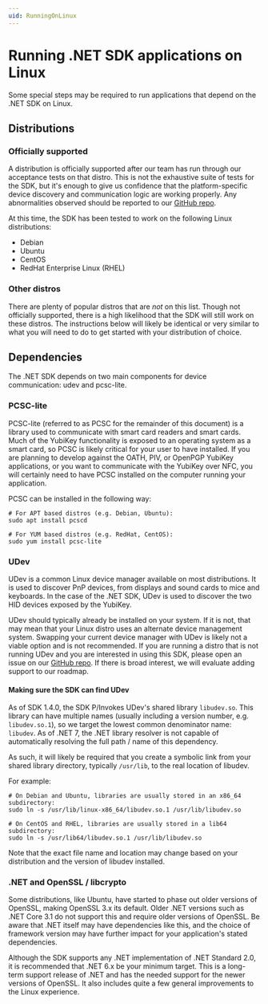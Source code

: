 ```yaml
---
uid: RunningOnLinux
---
```


<!-- Copyright 2022 Yubico AB

Licensed under the Apache License, Version 2.0 (the "License");
you may not use this file except in compliance with the License.
You may obtain a copy of the License at

    http://www.apache.org/licenses/LICENSE-2.0

Unless required by applicable law or agreed to in writing, software
distributed under the License is distributed on an "AS IS" BASIS,
WITHOUT WARRANTIES OR CONDITIONS OF ANY KIND, either express or implied.
See the License for the specific language governing permissions and
limitations under the License. -->

# Running .NET SDK applications on Linux

Some special steps may be required to run applications that depend on the .NET
SDK on Linux.

## Distributions

### Officially supported

A distribution is officially supported after our team has run through our
acceptance tests on that distro. This is not the exhaustive suite of tests
for the SDK, but it's enough to give us confidence that the platform-specific
device discovery and communication logic are working properly. Any abnormalities
observed should be reported to our [GitHub repo](https://github.com/Yubico/Yubico.NET.SDK/issues).

At this time, the SDK has been tested to work on the following Linux distributions:

- Debian
- Ubuntu
- CentOS
- RedHat Enterprise Linux (RHEL)

### Other distros

There are plenty of popular distros that are *not* on this list. Though not officially supported,
there is a high likelihood that the SDK will still work on these distros. The instructions
below will likely be identical or very similar to what you will need to do to get started
with your distribution of choice.

## Dependencies

The .NET SDK depends on two main components for device communication: udev and pcsc-lite.

### PCSC-lite

PCSC-lite (referred to as PCSC for the remainder of this document) is a library used to
communicate with smart card readers and smart cards. Much of the YubiKey functionality
is exposed to an operating system as a smart card, so PCSC is likely critical for your
user to have installed. If you are planning to develop against the OATH, PIV, or OpenPGP
YubiKey applications, or you want to communicate with the YubiKey over NFC, you will
certainly need to have PCSC installed on the computer running your application.

PCSC can be installed in the following way:

```shell
# For APT based distros (e.g. Debian, Ubuntu):
sudo apt install pcscd

# For YUM based distros (e.g. RedHat, CentOS):
sudo yum install pcsc-lite
```

### UDev

UDev is a common Linux device manager available on most distributions. It is used to
discover PnP devices, from displays and sound cards to mice and keyboards. In the
case of the .NET SDK, UDev is used to discover the two HID devices exposed by the
YubiKey.

UDev should typically already be installed on your system. If it is not, that may
mean that your Linux distro uses an alternate device management system. Swapping
your current device manager with UDev is likely not a viable option and is not
recommended. If you are running a distro that is not running UDev and you are interested
in using this SDK, please open an issue on our [GitHub repo](https://github.com/Yubico/Yubico.NET.SDK/issues).
If there is broad interest, we will evaluate adding support to our roadmap.

#### Making sure the SDK can find UDev

As of SDK 1.4.0, the SDK P/Invokes UDev's shared library `libudev.so`. This library can have
multiple names (usually including a version number, e.g. `libudev.so.1`), so we target
the lowest common denominator name: `libudev`. As of .NET 7, the .NET library resolver is
not capable of automatically resolving the full path / name of this dependency.

As such, it will likely be required that you create a symbolic link from your shared
library directory, typically `/usr/lib`, to the real location of libudev.

For example:
```shell
# On Debian and Ubuntu, libraries are usually stored in an x86_64 subdirectory:
sudo ln -s /usr/lib/linux-x86_64/libudev.so.1 /usr/lib/libudev.so

# On CentOS and RHEL, libraries are usually stored in a lib64 subdirectory:
sudo ln -s /usr/lib64/libudev.so.1 /usr/lib/libudev.so
```

Note that the exact file name and location may change based on your distribution and
the version of libudev installed.

### .NET and OpenSSL / libcrypto

Some distributions, like Ubuntu, have started to phase out older versions of
OpenSSL, making OpenSSL 3.x its default. Older .NET versions such as .NET Core 3.1
do not support this and require older versions of OpenSSL. Be aware that .NET
itself may have dependencies like this, and the choice of framework version
may have further impact for your application's stated dependencies.

Although the SDK supports any .NET implementation of .NET Standard 2.0, it is
recommended that .NET 6.x be your minimum target. This is a long-term support release
of .NET and has the needed support for the newer versions of OpenSSL. It also
includes quite a few general improvements to the Linux experience.
